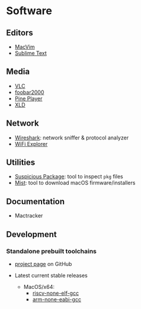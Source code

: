 # Software


## Editors

- [MacVim](https://macvim.org)
- [Sublime Text](https://www.sublimetext.com/download)




## Media

- [VLC](https://www.videolan.org/vlc)
- [foobar2000](https://www.foobar2000.org/mac)
- [Pine Player](https://www.pine-player.com)
- [XLD](https://tmkk.undo.jp/xld/index_e.html)




## Network

- [Wireshark](https://www.wireshark.org/#downloadLink): network sniffer & protocol analyzer
- [WiFi Explorer](https://www.intuitibits.com/products/wifiexplorer)




## Utilities

- [Suspicious Package](https://mothersruin.com/software/SuspiciousPackage): tool to inspect `pkg` files
- [Mist](https://github.com/ninxsoft/Mist): tool to download macOS firmware/installers




## Documentation

- Mactracker




## Development


### Standalone prebuilt toolchains

- [project page](https://github.com/xpack-dev-tools) on GitHub

- Latest current stable releases
  - MacOS/x64:
    - [riscv-none-elf-gcc](https://github.com/xpack-dev-tools/riscv-none-elf-gcc-xpack/releases/latest/download/xpack-riscv-none-elf-gcc-13.2.0-2-darwin-x64.tar.gz)
    - [arm-none-eabi-gcc](https://github.com/xpack-dev-tools/arm-none-eabi-gcc-xpack/releases/latest/download/xpack-arm-none-eabi-gcc-13.2.1-1.1-darwin-x64.tar.gz)

